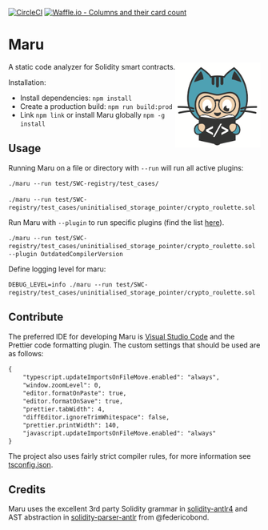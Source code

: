[![CircleCI](https://circleci.com/gh/ConsenSys/maru.svg?style=svg&circle-token=842b09eb6f78f1b2c42b18e3e7d354d2264de3ae)](https://circleci.com/gh/ConsenSys/maru)
[![Waffle.io - Columns and their card count](https://badge.waffle.io/956b8618278f3538b8f18df0889d29ec.svg?columns=all)](https://waffle.io/ConsenSys/maru)

# Maru 


<img height="170px" Hspace="0" Vspace="0" align="right" src="static/maru.png"/> 

A static code analyzer for Solidity smart contracts. 

Installation:
* Install dependencies: `npm install` 
* Create a production build: `npm run build:prod` 
* Link `npm link` or install Maru globally `npm -g install`

    
## Usage

Running Maru on a file or directory with `--run` will run all active plugins:

```
./maru --run test/SWC-registry/test_cases/

./maru --run test/SWC-registry/test_cases/uninitialised_storage_pointer/crypto_roulette.sol 
```

Run Maru with `--plugin` to run specific plugins (find the list [here](https://github.com/thec00n/maru/blob/master/config/config.json)). 

```
./maru --run test/SWC-registry/test_cases/uninitialised_storage_pointer/crypto_roulette.sol --plugin OutdatedCompilerVersion
```

Define logging level for maru:
```
DEBUG_LEVEL=info ./maru --run test/SWC-registry/test_cases/uninitialised_storage_pointer/crypto_roulette.sol

```

## Contribute

The preferred IDE for developing Maru is [Visual Studio Code](https://code.visualstudio.com) and the Prettier code formatting plugin. The custom settings that should be used are as follows:

```
{
    "typescript.updateImportsOnFileMove.enabled": "always",
    "window.zoomLevel": 0,
    "editor.formatOnPaste": true,
    "editor.formatOnSave": true,
    "prettier.tabWidth": 4,
    "diffEditor.ignoreTrimWhitespace": false,
    "prettier.printWidth": 140,
    "javascript.updateImportsOnFileMove.enabled": "always"
}
```

The project also uses fairly strict compiler rules, for more information see [tsconfig.json](./tsconfig.json). 

## Credits 
Maru uses the excellent 3rd party Solidity grammar in [solidity-antlr4](https://github.com/solidityj/solidity-antlr4) and AST abstraction in [solidity-parser-antlr](https://github.com/thec00n/solidity-parser-antlr) from @federicobond. 
